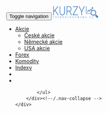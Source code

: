 <!-- Static navbar -->
<nav class="navbar navbar-default navbar-static-top">
    <div class="container">
        <div class="navbar-header">
            <button type="button" class="navbar-toggle collapsed" data-toggle="collapse" data-target="#navbar" aria-expanded="false" aria-controls="navbar">
                <span class="sr-only">Toggle navigation</span>
                <span class="icon-bar"></span>
                <span class="icon-bar"></span>
                <span class="icon-bar"></span>
            </button>
            <a class="navbar-brand" href="/kurzy"><img src="/assets/img/kurzy/logo.png" width="120"></a>
        </div>
        <div id="navbar" class="navbar-collapse collapse">
            <ul class="nav navbar-nav navbar-right">
                <li class="active">
                    <a href="../navbar/" class="dropdown-toggle" data-toggle="dropdown" title="Akcie" aria-expanded="true">Akcie <b class="caret"></b></a>
                    <ul class="dropdown-menu">                        
                        <li>
                            <a href="/kurzy/ceske-akcie">České akcie</a>
                        </li>
                        <li>
                            <a href="/kurzy/nemecke-akcie">Německé akcie</a>
                        </li>
                        <li>    
                            <a href="/kurzy/us-akcie">USA akcie</a>
                        </li>
                    </ul>
                </li>
                <li><a href="/kurzy/forex">Forex</a></li>
                <li class=""><a href="/kurzy/komodity">Komodity</a></li>                                
                <li><a href="/kurzy/indexy">Indexy</a></li>                
                <li class="search "><gcse:search></gcse:search></li>
                <li class="searchMockup"><a></a></li>

            </ul>
        </div><!--/.nav-collapse -->
    </div>
</nav>
<script>
    (function () {
        var cx = '009596837020734343041:vnmrjayhnt8';
        var gcse = document.createElement('script');
        gcse.type = 'text/javascript';
        gcse.async = true;
        gcse.src = 'https://cse.google.com/cse.js?cx=' + cx;
        var s = document.getElementsByTagName('script')[0];
        s.parentNode.insertBefore(gcse, s);
    })();

    document.querySelector(".searchMockup a").addEventListener("click", function(){
        document.querySelector(".searchMockup").style.display = 'none';
        document.querySelector(".search").style.display = 'inline-block';
    });
    /*$('.searchMockup a').click(function(){
        alert('a');
    });*/
</script>

